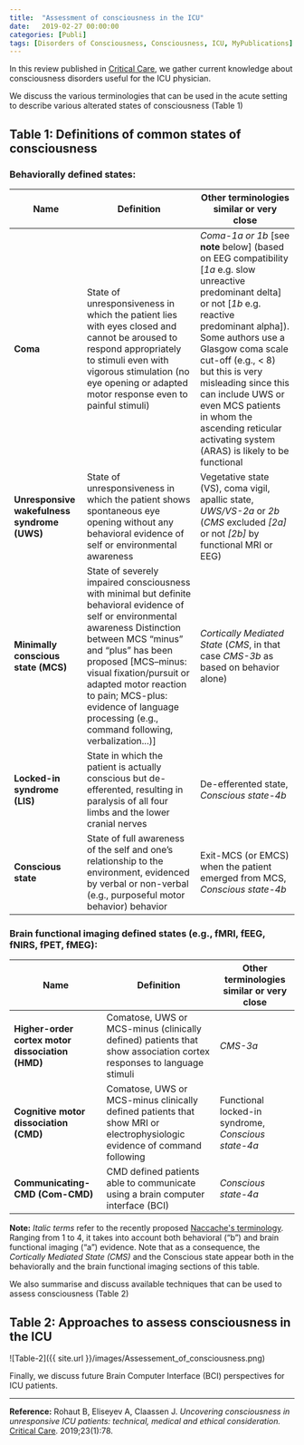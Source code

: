 ```yaml
---
title:  "Assessment of consciousness in the ICU"
date:   2019-02-27 00:00:00
categories: [Publi]
tags: [Disorders of Consciousness, Consciousness, ICU, MyPublications]
---
```


In this review published in [Critical Care](https://doi.org/10.1186/s13054-019-2370-4), we gather current knowledge about consciousness disorders useful for the ICU physician.

We discuss the various terminologies that can be used in the acute setting to describe various alterated states of consciousness (Table 1)

## Table 1: Definitions of common states of consciousness
### Behaviorally defined states:

|      Name        |  Definition           | Other terminologies similar or very close|
| ---------------- | --------------------- | ---------------------------------------- |
| **Coma**    |   State of unresponsiveness in which the patient lies with eyes closed and cannot be aroused to respond appropriately to stimuli even with vigorous stimulation (no eye opening or adapted motor response even to painful stimuli)   |   *Coma-1a or 1b* [see **note** below] (based on EEG compatibility [*1a* e.g. slow unreactive predominant delta] or not [*1b* e.g. reactive predominant alpha]). Some authors use a Glasgow coma scale cut-off (e.g., < 8) but this is very misleading since this can include UWS or even MCS patients in whom the ascending reticular activating system (ARAS) is likely to be functional|
|**Unresponsive wakefulness syndrome (UWS)**  |   State of unresponsiveness in which the patient shows spontaneous eye opening without any behavioral evidence of self or environmental awareness|Vegetative state (VS), coma vigil, apallic state, *UWS/VS-2a* or *2b* (*CMS* excluded *[2a]* or not *[2b]* by functional MRI or EEG)|
|**Minimally conscious state (MCS)** |   State of severely impaired consciousness with minimal but definite behavioral evidence of self or environmental awareness Distinction between MCS “minus” and “plus” has been proposed [MCS–minus: visual fixation/pursuit or adapted motor reaction to pain; MCS-plus: evidence of language processing (e.g., command following, verbalization...)]  |   *Cortically Mediated State* (*CMS*, in that case *CMS-3b* as based on behavior alone)|
|**Locked-in syndrome (LIS)**|   State in which the patient is actually conscious but de- efferented, resulting in paralysis of all four limbs and the lower cranial nerves   |   De-efferented state, *Conscious state-4b*|
|**Conscious state**   |   State of full awareness of the self and one’s relationship to the environment, evidenced by verbal or non-verbal (e.g., purposeful motor behavior) behavior   |   Exit-MCS (or EMCS) when the patient emerged from MCS, *Conscious state-4b*|


### Brain functional imaging defined states (e.g., fMRI, fEEG, fNIRS, fPET, fMEG):
|      Name        |  Definition           | Other terminologies similar or very close|
| ---------------- | --------------------- | ---------------------------------------- |
| **Higher-order cortex motor dissociation (HMD)**    |   Comatose, UWS or MCS-minus (clinically defined) patients that show association cortex responses to language stimuli|   *CMS-3a*|
| **Cognitive motor dissociation (CMD)**    |  Comatose, UWS or MCS-minus clinically defined patients that show MRI or electrophysiologic evidence of command following  |  Functional locked-in syndrome, *Conscious state-4a*|
| **Communicating-CMD (Com-CMD)**    |  CMD defined patients able to communicate using a brain computer interface (BCI)  |  *Conscious state-4a*|

**Note:** *Italic terms* refer to the recently proposed [Naccache's terminology](https://doi.org/10.1093/brain/awx324). Ranging from 1 to 4, it takes into account both behavioral (“b”) and brain functional imaging (“a”) evidence. Note that as a consequence, the *Cortically Mediated State (CMS)* and the Conscious state appear both in the behaviorally and the brain functional imaging sections of this table.


We also summarise and discuss available techniques that can be used to assess consciousness (Table 2)

## Table 2: Approaches to assess consciousness in the ICU
![Table-2]({{ site.url }}/images/Assessement_of_consciousness.png)


Finally, we discuss future Brain Computer Interface (BCI) perspectives for ICU patients.


---
**Reference:** Rohaut B, Eliseyev A, Claassen J. *Uncovering consciousness in unresponsive ICU patients: technical, medical and ethical consideration.* [Critical Care](https://doi.org/10.1186/s13054-019-2370-4). 2019;23(1):78.


<script type="text/javascript">
  reddit_url = "https://doi.org/10.1186/s13054-019-2370-4";
  reddit_title = "Uncovering consciousness in unresponsive ICU patients: technical, medical and ethical consideration";
  reddit_newwindow='1';
</script>
<script type="text/javascript" src="//www.redditstatic.com/button/button3.js"></script>

<script type='text/javascript' src='https://d1bxh8uas1mnw7.cloudfront.net/assets/embed.js'></script>
<div data-badge-popover="right" class='altmetric-embed' data-badge-type='donut' data-hide-less-than='1' data-doi="/10.1186/s13054-019-2370-4"></div>
